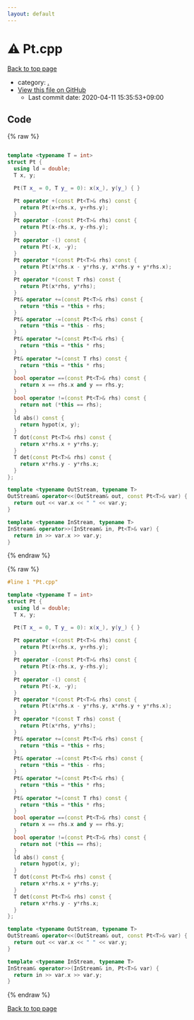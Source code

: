 ```yaml
---
layout: default
---
```


<!-- mathjax config similar to math.stackexchange -->
<script type="text/javascript" async
  src="https://cdnjs.cloudflare.com/ajax/libs/mathjax/2.7.5/MathJax.js?config=TeX-MML-AM_CHTML">
</script>
<script type="text/x-mathjax-config">
  MathJax.Hub.Config({
    TeX: { equationNumbers: { autoNumber: "AMS" }},
    tex2jax: {
      inlineMath: [ ['$','$'] ],
      processEscapes: true
    },
    "HTML-CSS": { matchFontHeight: false },
    displayAlign: "left",
    displayIndent: "2em"
  });
</script>

<script type="text/javascript" src="https://cdnjs.cloudflare.com/ajax/libs/jquery/3.4.1/jquery.min.js"></script>
<script src="https://cdn.jsdelivr.net/npm/jquery-balloon-js@1.1.2/jquery.balloon.min.js" integrity="sha256-ZEYs9VrgAeNuPvs15E39OsyOJaIkXEEt10fzxJ20+2I=" crossorigin="anonymous"></script>
<script type="text/javascript" src="../assets/js/copy-button.js"></script>
<link rel="stylesheet" href="../assets/css/copy-button.css" />


# :warning: Pt.cpp

<a href="../index.html">Back to top page</a>

* category: <a href="../index.html#5058f1af8388633f609cadb75a75dc9d">.</a>
* <a href="{{ site.github.repository_url }}/blob/master/Pt.cpp">View this file on GitHub</a>
    - Last commit date: 2020-04-11 15:35:53+09:00




## Code

<a id="unbundled"></a>
{% raw %}
```cpp

template <typename T = int>
struct Pt {
  using ld = double;
  T x, y;

  Pt(T x_ = 0, T y_ = 0): x(x_), y(y_) { }

  Pt operator +(const Pt<T>& rhs) const {
    return Pt(x+rhs.x, y+rhs.y);
  }
  Pt operator -(const Pt<T>& rhs) const {
    return Pt(x-rhs.x, y-rhs.y);
  }
  Pt operator -() const {
    return Pt(-x, -y);
  }
  Pt operator *(const Pt<T>& rhs) const {
    return Pt(x*rhs.x - y*rhs.y, x*rhs.y + y*rhs.x);
  }
  Pt operator *(const T rhs) const {
    return Pt(x*rhs, y*rhs);
  }
  Pt& operator +=(const Pt<T>& rhs) const {
    return *this = *this + rhs;
  }
  Pt& operator -=(const Pt<T>& rhs) const {
    return *this = *this - rhs;
  }
  Pt& operator *=(const Pt<T>& rhs) {
    return *this = *this * rhs;
  }
  Pt& operator *=(const T rhs) const {
    return *this = *this * rhs;
  }
  bool operator ==(const Pt<T>& rhs) const {
    return x == rhs.x and y == rhs.y;
  }
  bool operator !=(const Pt<T>& rhs) const {
    return not (*this == rhs);
  }
  ld abs() const {
    return hypot(x, y);
  }
  T dot(const Pt<T>& rhs) const {
    return x*rhs.x + y*rhs.y;
  }
  T det(const Pt<T>& rhs) const {
    return x*rhs.y - y*rhs.x;
  }
};

template <typename OutStream, typename T>
OutStream& operator<<(OutStream& out, const Pt<T>& var) {
  return out << var.x << " " << var.y;
}

template <typename InStream, typename T>
InStream& operator>>(InStream& in, Pt<T>& var) {
  return in >> var.x >> var.y;
}

```
{% endraw %}

<a id="bundled"></a>
{% raw %}
```cpp
#line 1 "Pt.cpp"

template <typename T = int>
struct Pt {
  using ld = double;
  T x, y;

  Pt(T x_ = 0, T y_ = 0): x(x_), y(y_) { }

  Pt operator +(const Pt<T>& rhs) const {
    return Pt(x+rhs.x, y+rhs.y);
  }
  Pt operator -(const Pt<T>& rhs) const {
    return Pt(x-rhs.x, y-rhs.y);
  }
  Pt operator -() const {
    return Pt(-x, -y);
  }
  Pt operator *(const Pt<T>& rhs) const {
    return Pt(x*rhs.x - y*rhs.y, x*rhs.y + y*rhs.x);
  }
  Pt operator *(const T rhs) const {
    return Pt(x*rhs, y*rhs);
  }
  Pt& operator +=(const Pt<T>& rhs) const {
    return *this = *this + rhs;
  }
  Pt& operator -=(const Pt<T>& rhs) const {
    return *this = *this - rhs;
  }
  Pt& operator *=(const Pt<T>& rhs) {
    return *this = *this * rhs;
  }
  Pt& operator *=(const T rhs) const {
    return *this = *this * rhs;
  }
  bool operator ==(const Pt<T>& rhs) const {
    return x == rhs.x and y == rhs.y;
  }
  bool operator !=(const Pt<T>& rhs) const {
    return not (*this == rhs);
  }
  ld abs() const {
    return hypot(x, y);
  }
  T dot(const Pt<T>& rhs) const {
    return x*rhs.x + y*rhs.y;
  }
  T det(const Pt<T>& rhs) const {
    return x*rhs.y - y*rhs.x;
  }
};

template <typename OutStream, typename T>
OutStream& operator<<(OutStream& out, const Pt<T>& var) {
  return out << var.x << " " << var.y;
}

template <typename InStream, typename T>
InStream& operator>>(InStream& in, Pt<T>& var) {
  return in >> var.x >> var.y;
}

```
{% endraw %}

<a href="../index.html">Back to top page</a>


